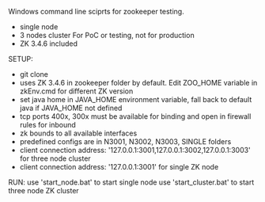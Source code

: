 Windows command line sciprts for zookeeper testing.
- single node
- 3 nodes cluster
For PoC or testing, not for production
- ZK 3.4.6 included

SETUP:
- git clone 
- uses ZK 3.4.6 in zookeeper folder by default. Edit ZOO_HOME variable in zkEnv.cmd for different ZK version
- set java home in JAVA_HOME environment variable, fall back to default java if JAVA_HOME not defined
- tcp ports 400x, 300x must be available for binding and open in firewall rules for inbound
- zk bounds to all available interfaces
- predefined configs are in N3001, N3002, N3003, SINGLE folders
- client connection address: 	'127.0.0.1:3001,127.0.0.1:3002,127.0.0.1:3003' for three node cluster
- client connection address: 	'127.0.0.1:3001' for single ZK node

RUN:
use 'start_node.bat' to start single node
use 'start_cluster.bat' to start three node ZK cluster 

